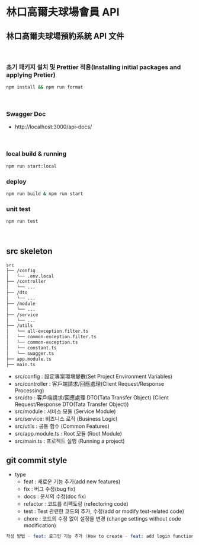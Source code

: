  # 林口高爾夫球場會員 API 
 ## 林口高爾夫球場預約系統 API 文件 
<br/>

### 초기 패키지 설치 및 Prettier 적용(Installing initial packages and applying Pretier)

```sh
npm install && npm run format
```

<br/>

### Swagger Doc

- http://localhost:3000/api-docs/

<br/>

### local build & running

```sh
npm run start:local
```

### deploy

```sh
npm run build & npm run start
```

### unit test

```sh
npm run test
```

<br/>

## src skeleton

```sh
src
├── /config
│   └── .env.local
├── /controller
│   └── ...
├── /dto
│   └── ...
├── /module
│   └── ...
├── /service
│   └── ...
├── /utils
│   └── all-exception.filter.ts
│   └── common-exception.filter.ts
│   └── common-exception.ts
│   └── constant.ts
│   └── swagger.ts
├── app.module.ts
├── main.ts
```

- src/config : 設定專案環境變數(Set Project Environment Variables)
- src/controller : 客戶端請求/回應處理(Client Request/Response Processing)
- src/dto : 客戶端請求/回應處理 DTO(Tata Transfer Object) (Client Request/Response DTO(Tata Transfer Object))
- src/module : 서비스 모듈 (Service Module)
- src/service: 비즈니스 로직 (Business Logic)
- src/utils : 공통 함수 (Common Features)
- src/app.module.ts : Root 모듈 (Root Module)
- src/main.ts : 프로젝트 실행 (Running a project)

## git commit style

- type
  - feat : 새로운 기능 추가(add new features)
  - fix : 버그 수정(bug fix)
  - docs : 문서의 수정(doc fix)
  - refactor : 코드를 리펙토링 (refectoring code)
  - test : Test 관련한 코드의 추가, 수정(add or modify test-related code)
  - chore : 코드의 수정 없이 설정을 변경 (change settings without code modification)

```s
작성 방법 - feat: 로그인 기능 추가 (How to create - feat: add login function )
```
